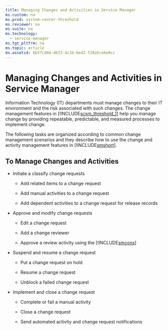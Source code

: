 ```yaml
---
title: Managing Changes and Activities in Service Manager
ms.custom: na
ms.prod: system-center-threshold
ms.reviewer: na
ms.suite: na
ms.technology: 
  - service-manager
ms.tgt_pltfrm: na
ms.topic: article
ms.assetid: 6b57cd04-dbf2-4c1b-be42-f28a5ce6e0cc
---
```

# Managing Changes and Activities in Service Manager
Information Technology \(IT\) departments must manage changes to their IT environment and the risk associated with such changes. The change management features in [!INCLUDE[scsm_threshold_1](../Token/scsm_threshold_1_md.md)] help you manage change by providing repeatable, predictable, and measured processes to implement change.

The following tasks are organized according to common change management scenarios and they describe how to use the change and activity management features in [!INCLUDE[smshort](../Token/smshort_md.md)].

## To Manage Changes  and Activities

-   Initiate a classify change requests

    -   Add related items to a change request

    -   Add manual activities to a change request

    -   Add dependent activities to a change request for release records

-   Approve and modify change requests

    -   Edit a change request

    -   Add a change reviewer

    -   Approve a review activity using the [!INCLUDE[smcons](../Token/smcons_md.md)]

-   Suspend and resume a change request

    -   Put a change request on hold

    -   Resume a change request

    -   Unblock a failed change request

-   Implement and close a change request

    -   Complete or fail a manual activity

    -   Close a change request

    -   Send automated activity and change request notifications

